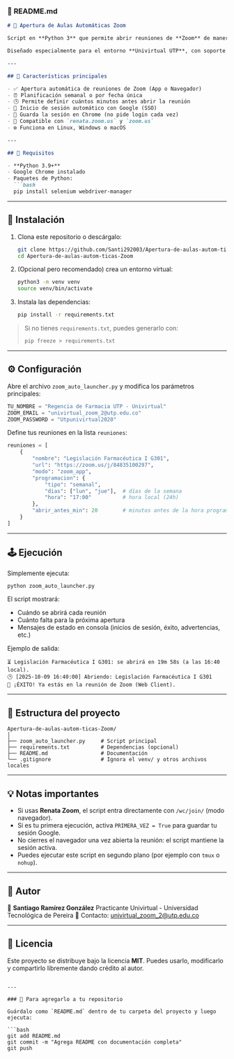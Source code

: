 ### 🧾 **README.md**

````markdown
# 🧠 Apertura de Aulas Automáticas Zoom

Script en **Python 3** que permite abrir reuniones de **Zoom** de manera automática, ya sea desde la aplicación o desde el navegador, **X minutos antes** de la hora programada (por defecto 20 minutos).

Diseñado especialmente para el entorno **Univirtual UTP**, con soporte para inicios de sesión SSO mediante **Google (Renata Zoom)** y configuración flexible de horarios semanales o eventos únicos.

---

## 🚀 Características principales

- ✅ Apertura automática de reuniones de Zoom (App o Navegador)
- ⏰ Planificación semanal o por fecha única
- 🕓 Permite definir cuántos minutos antes abrir la reunión
- 👤 Inicio de sesión automático con Google (SSO)
- 💾 Guarda la sesión en Chrome (no pide login cada vez)
- 🧩 Compatible con `renata.zoom.us` y `zoom.us`
- ⚙️ Funciona en Linux, Windows o macOS

---

## 🧩 Requisitos

- **Python 3.9+**
- Google Chrome instalado
- Paquetes de Python:
  ```bash
  pip install selenium webdriver-manager
````

---

## 📁 Instalación

1. Clona este repositorio o descárgalo:

   ```bash
   git clone https://github.com/Santi292003/Apertura-de-aulas-autom-ticas-Zoom.git
   cd Apertura-de-aulas-autom-ticas-Zoom
   ```

2. (Opcional pero recomendado) crea un entorno virtual:

   ```bash
   python3 -m venv venv
   source venv/bin/activate
   ```

3. Instala las dependencias:

   ```bash
   pip install -r requirements.txt
   ```

> Si no tienes `requirements.txt`, puedes generarlo con:
>
> ```bash
> pip freeze > requirements.txt
> ```

---

## ⚙️ Configuración

Abre el archivo `zoom_auto_launcher.py` y modifica los parámetros principales:

```python
TU_NOMBRE = "Regencia de Farmacia UTP - Univirtual"
ZOOM_EMAIL = "univirtual_zoom_2@utp.edu.co"
ZOOM_PASSWORD = "Utpunivirtual2020"
```

Define tus reuniones en la lista `reuniones`:

```python
reuniones = [
    {
        "nombre": "Legislación Farmacéutica I G301",
        "url": "https://zoom.us/j/84835100297",
        "modo": "zoom_app",
        "programacion": {
            "tipo": "semanal",
            "dias": ["lun", "jue"],  # días de la semana
            "hora": "17:00"          # hora local (24h)
        },
        "abrir_antes_min": 20        # minutos antes de la hora programada
    }
]
```

---

## 🕹️ Ejecución

Simplemente ejecuta:

```bash
python zoom_auto_launcher.py
```

El script mostrará:

* Cuándo se abrirá cada reunión
* Cuánto falta para la próxima apertura
* Mensajes de estado en consola (inicios de sesión, éxito, advertencias, etc.)

Ejemplo de salida:

```
⏳ Legislación Farmacéutica I G301: se abrirá en 19m 58s (a las 16:40 local).
🕒 [2025-10-09 16:40:00] Abriendo: Legislación Farmacéutica I G301
🎉 ¡ÉXITO! Ya estás en la reunión de Zoom (Web Client).
```

---

## 🧰 Estructura del proyecto

```
Apertura-de-aulas-autom-ticas-Zoom/
│
├── zoom_auto_launcher.py     # Script principal
├── requirements.txt          # Dependencias (opcional)
├── README.md                 # Documentación
└── .gitignore                # Ignora el venv/ y otros archivos locales
```

---

## 💡 Notas importantes

* Si usas **Renata Zoom**, el script entra directamente con `/wc/join/` (modo navegador).
* Si es tu primera ejecución, activa `PRIMERA_VEZ = True` para guardar tu sesión Google.
* No cierres el navegador una vez abierta la reunión: el script mantiene la sesión activa.
* Puedes ejecutar este script en segundo plano (por ejemplo con `tmux` o `nohup`).

---

## 🧠 Autor

👤 **Santiago Ramírez González**
Practicante Univirtual - Universidad Tecnológica de Pereira
📧 Contacto: [univirtual_zoom_2@utp.edu.co](mailto:univirtual_zoom_2@utp.edu.co)

---

## 📜 Licencia

Este proyecto se distribuye bajo la licencia **MIT**.
Puedes usarlo, modificarlo y compartirlo libremente dando crédito al autor.

````

---

### 📌 Para agregarlo a tu repositorio

Guárdalo como `README.md` dentro de tu carpeta del proyecto y luego ejecuta:

```bash
git add README.md
git commit -m "Agrega README con documentación completa"
git push
````


